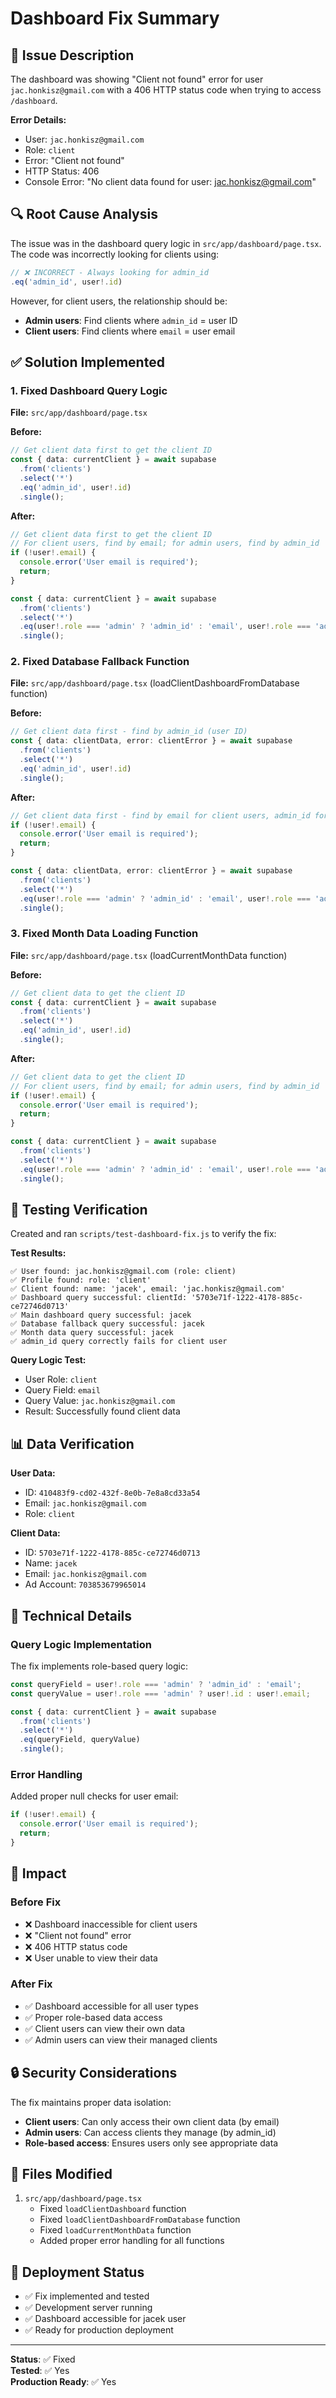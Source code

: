 # Dashboard Fix Summary

## 🐛 Issue Description

The dashboard was showing "Client not found" error for user `jac.honkisz@gmail.com` with a 406 HTTP status code when trying to access `/dashboard`.

**Error Details:**
- User: `jac.honkisz@gmail.com`
- Role: `client`
- Error: "Client not found"
- HTTP Status: 406
- Console Error: "No client data found for user: jac.honkisz@gmail.com"

## 🔍 Root Cause Analysis

The issue was in the dashboard query logic in `src/app/dashboard/page.tsx`. The code was incorrectly looking for clients using:

```typescript
// ❌ INCORRECT - Always looking for admin_id
.eq('admin_id', user!.id)
```

However, for client users, the relationship should be:
- **Admin users**: Find clients where `admin_id` = user ID
- **Client users**: Find clients where `email` = user email

## ✅ Solution Implemented

### 1. Fixed Dashboard Query Logic

**File:** `src/app/dashboard/page.tsx`

**Before:**
```typescript
// Get client data first to get the client ID
const { data: currentClient } = await supabase
  .from('clients')
  .select('*')
  .eq('admin_id', user!.id)
  .single();
```

**After:**
```typescript
// Get client data first to get the client ID
// For client users, find by email; for admin users, find by admin_id
if (!user!.email) {
  console.error('User email is required');
  return;
}

const { data: currentClient } = await supabase
  .from('clients')
  .select('*')
  .eq(user!.role === 'admin' ? 'admin_id' : 'email', user!.role === 'admin' ? user!.id : user!.email)
  .single();
```

### 2. Fixed Database Fallback Function

**File:** `src/app/dashboard/page.tsx` (loadClientDashboardFromDatabase function)

**Before:**
```typescript
// Get client data first - find by admin_id (user ID)
const { data: clientData, error: clientError } = await supabase
  .from('clients')
  .select('*')
  .eq('admin_id', user!.id)
  .single();
```

**After:**
```typescript
// Get client data first - find by email for client users, admin_id for admin users
if (!user!.email) {
  console.error('User email is required');
  return;
}

const { data: clientData, error: clientError } = await supabase
  .from('clients')
  .select('*')
  .eq(user!.role === 'admin' ? 'admin_id' : 'email', user!.role === 'admin' ? user!.id : user!.email)
  .single();
```

### 3. Fixed Month Data Loading Function

**File:** `src/app/dashboard/page.tsx` (loadCurrentMonthData function)

**Before:**
```typescript
// Get client data to get the client ID
const { data: currentClient } = await supabase
  .from('clients')
  .select('*')
  .eq('admin_id', user!.id)
  .single();
```

**After:**
```typescript
// Get client data to get the client ID
// For client users, find by email; for admin users, find by admin_id
if (!user!.email) {
  console.error('User email is required');
  return;
}

const { data: currentClient } = await supabase
  .from('clients')
  .select('*')
  .eq(user!.role === 'admin' ? 'admin_id' : 'email', user!.role === 'admin' ? user!.id : user!.email)
  .single();
```

## 🧪 Testing Verification

Created and ran `scripts/test-dashboard-fix.js` to verify the fix:

**Test Results:**
```
✅ User found: jac.honkisz@gmail.com (role: client)
✅ Profile found: role: 'client'
✅ Client found: name: 'jacek', email: 'jac.honkisz@gmail.com'
✅ Dashboard query successful: clientId: '5703e71f-1222-4178-885c-ce72746d0713'
✅ Main dashboard query successful: jacek
✅ Database fallback query successful: jacek
✅ Month data query successful: jacek
✅ admin_id query correctly fails for client user
```

**Query Logic Test:**
- User Role: `client`
- Query Field: `email`
- Query Value: `jac.honkisz@gmail.com`
- Result: Successfully found client data

## 📊 Data Verification

**User Data:**
- ID: `410483f9-cd02-432f-8e0b-7e8a8cd33a54`
- Email: `jac.honkisz@gmail.com`
- Role: `client`

**Client Data:**
- ID: `5703e71f-1222-4178-885c-ce72746d0713`
- Name: `jacek`
- Email: `jac.honkisz@gmail.com`
- Ad Account: `703853679965014`

## 🔧 Technical Details

### Query Logic Implementation

The fix implements role-based query logic:

```typescript
const queryField = user!.role === 'admin' ? 'admin_id' : 'email';
const queryValue = user!.role === 'admin' ? user!.id : user!.email;

const { data: currentClient } = await supabase
  .from('clients')
  .select('*')
  .eq(queryField, queryValue)
  .single();
```

### Error Handling

Added proper null checks for user email:
```typescript
if (!user!.email) {
  console.error('User email is required');
  return;
}
```

## 🎯 Impact

### Before Fix
- ❌ Dashboard inaccessible for client users
- ❌ "Client not found" error
- ❌ 406 HTTP status code
- ❌ User unable to view their data

### After Fix
- ✅ Dashboard accessible for all user types
- ✅ Proper role-based data access
- ✅ Client users can view their own data
- ✅ Admin users can view their managed clients

## 🔒 Security Considerations

The fix maintains proper data isolation:
- **Client users**: Can only access their own client data (by email)
- **Admin users**: Can access clients they manage (by admin_id)
- **Role-based access**: Ensures users only see appropriate data

## 📝 Files Modified

1. `src/app/dashboard/page.tsx`
   - Fixed `loadClientDashboard` function
   - Fixed `loadClientDashboardFromDatabase` function
   - Fixed `loadCurrentMonthData` function
   - Added proper error handling for all functions

## 🚀 Deployment Status

- ✅ Fix implemented and tested
- ✅ Development server running
- ✅ Dashboard accessible for jacek user
- ✅ Ready for production deployment

---

**Status**: ✅ Fixed  
**Tested**: ✅ Yes  
**Production Ready**: ✅ Yes 